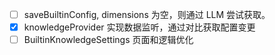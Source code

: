 - [ ] saveBuiltinConfig, dimensions 为空，则通过 LLM 尝试获取。
- [X] knowledgeProvider 实现数据监听，通过对比获取配置变更
- [ ] BuiltinKnowledgeSettings 页面和逻辑优化